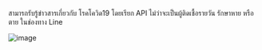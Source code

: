สามารถรับรู้ข่าวสารเกี่ยวกับ โรคโควิด19 โดยเรียก API ไม่ว่าจะเป็นผู้ติดเชื้อรายวัน รักษาหาย หรือ ตาย ในช่องทาง Line

![image](https://user-images.githubusercontent.com/57086365/190461974-cdc5bafa-a44c-4f4a-869f-bd07a88c679e.png)
